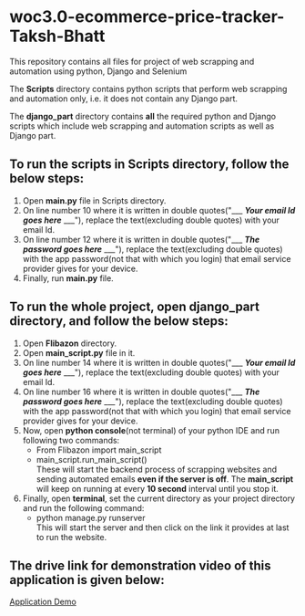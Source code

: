 # woc3.0-ecommerce-price-tracker-Taksh-Bhatt
This repository contains all files for project of web scrapping and automation using python, Django and Selenium

The **Scripts** directory contains python scripts that perform web scrapping and automation only, i.e. it does not contain any Django part.

The **django_part** directory contains **all** the required python and Django scripts which include web scrapping and automation scripts as well as Django part.

## To run the scripts in **Scripts** directory, follow the below steps:
1. Open **main.py** file in Scripts directory.
2. On line number 10 where it is written in double quotes("___ ___Your email Id goes here___ ___"), replace the text(excluding double quotes) with your email Id.
3. On line number 12 where it is written in double quotes("___ ___The password goes here___ ___"), replace the text(excluding double quotes) with the app password(not that with which you login)
    that email service provider gives for your device.
4. Finally, run **main.py** file.


## To run the whole project, open **django_part** directory, and follow the below steps:
1. Open **Flibazon** directory.
2. Open **main_script.py** file in it.
3. On line number 14 where it is written in double quotes("___ ___Your email Id goes here___ ___"), replace the text(excluding double quotes) with your email Id.
4. On line number 16 where it is written in double quotes("___ ___The password goes here___ ___"), replace the text(excluding double quotes) with the app password(not that with which you login)
    that email service provider gives for your device.
5. Now, open **python console**(not terminal) of your python IDE and run following two commands:
      - From Flibazon import main_script
      - main_script.run_main_script()<br />
  These will start the backend process of scrapping websites and sending automated emails **even if the server is off**. The **main_script** will keep on running at
  every **10 second** interval until you stop it.
6. Finally, open **terminal**, set the current directory as your project directory and run the following command:
      - python manage.py runserver<br />
    This will start the server and then click on the link it provides at last to run the website.


## The drive link for demonstration video of this application is given below:
[Application Demo](https://drive.google.com/file/d/1h25fDLzSqQLslshPabVyKxJkSSMUKu0Y/view?usp=sharing)
